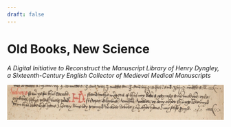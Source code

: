```yaml
---
draft: false
---
```

# Old Books, New Science
*A Digital Initiative to Reconstruct the Manuscript Library of Henry Dyngley, a Sixteenth-Century English Collector of Medieval Medical Manuscripts*

![Wellcome MS 244 p. 12](/content/dyngleydisclaimer.jpg)


